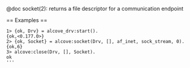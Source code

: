 @doc socket(2): returns a file descriptor for a communication endpoint

== Examples ==

```
1> {ok, Drv} = alcove_drv:start().
{ok,<0.177.0>}
2> {ok, Socket} = alcove:socket(Drv, [], af_inet, sock_stream, 0).
{ok,6}
3> alcove:close(Drv, [], Socket).
ok
'''
